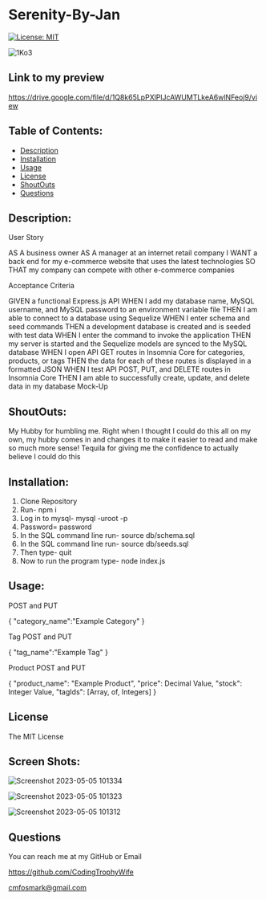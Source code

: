 # Serenity-By-Jan

[![License: MIT](https://img.shields.io/badge/License-MIT-yellow.svg)](https://opensource.org/licenses/MIT)


![1Ko3](https://user-images.githubusercontent.com/126922695/236526342-2d9808dd-ed2c-408a-82ce-b7d04a56df97.gif)



## Link to my preview

https://drive.google.com/file/d/1Q8k65LpPXlPlJcAWUMTLkeA6wlNFeoj9/view

## Table of Contents:

- [Description](#description)
- [Installation](#installation)
- [Usage](#usage)
- [License](#license)
- [ShoutOuts](#shoutouts)
- [Questions](#questions)


## Description:

User Story

AS A business owner
AS A manager at an internet retail company
I WANT a back end for my e-commerce website that uses the latest technologies
SO THAT my company can compete with other e-commerce companies

Acceptance Criteria

GIVEN a functional Express.js API
WHEN I add my database name, MySQL username, and MySQL password to an environment variable file
THEN I am able to connect to a database using Sequelize
WHEN I enter schema and seed commands
THEN a development database is created and is seeded with test data
WHEN I enter the command to invoke the application
THEN my server is started and the Sequelize models are synced to the MySQL database
WHEN I open API GET routes in Insomnia Core for categories, products, or tags
THEN the data for each of these routes is displayed in a formatted JSON
WHEN I test API POST, PUT, and DELETE routes in Insomnia Core
THEN I am able to successfully create, update, and delete data in my database
Mock-Up

## ShoutOuts:

My Hubby for humbling me. Right when I thought I could do this all on my own, my hubby comes in and changes it to make it easier to read and make so much more sense! 
Tequila for giving me the confidence to actually believe I could do this


## Installation:

1. Clone Repository
2. Run- npm i 
3. Log in to mysql- mysql -uroot -p
4. Password= password
5. In the SQL command line run- source db/schema.sql
6. In the SQL command line run- source db/seeds.sql
7. Then type- quit
8. Now to run the program type- node index.js


## Usage:

POST and PUT

{
	"category_name":"Example Category"
}

Tag
POST and PUT

{
	"tag_name":"Example Tag"
}

Product
POST and PUT

{
	"product_name": "Example Product",
	"price": Decimal Value,
	"stock": Integer Value,
	"tagIds": [Array, of, Integers]
}



## License

The MIT License


## Screen Shots:

![Screenshot 2023-05-05 101334](https://user-images.githubusercontent.com/126922695/236523304-3ccc6912-5eb6-4f63-b948-00d27ef7f73b.png)

![Screenshot 2023-05-05 101323](https://user-images.githubusercontent.com/126922695/236523287-975593b2-0068-417c-b129-8e40ddb6ac48.png)

![Screenshot 2023-05-05 101312](https://user-images.githubusercontent.com/126922695/236523279-5fb0e86e-acfe-49ab-be97-f92a8fa99a5b.png)



## Questions 
You can reach me at my GitHub or Email

https://github.com/CodingTrophyWife

cmfosmark@gmail.com
